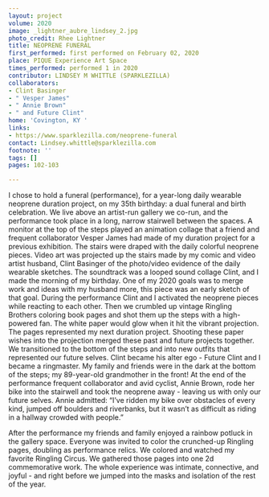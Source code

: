 ```yaml
---
layout: project
volume: 2020
image: _lightner_aubre_lindsey_2.jpg
photo_credit: Rhee Lightner
title: NEOPRENE FUNERAL
first_performed: first performed on February 02, 2020
place: PIQUE Experience Art Space
times_performed: performed 1 in 2020
contributor: LINDSEY M WHITTLE (SPARKLEZILLA)
collaborators:
- Clint Basinger
- " Vesper James"
- " Annie Brown"
- " and Future Clint"
home: 'Covington, KY '
links:
- https://www.sparklezilla.com/neoprene-funeral
contact: Lindsey.whittle@sparklezilla.com
footnote: ''
tags: []
pages: 102-103

---
```


I chose to hold a funeral (performance), for a year-long daily wearable neoprene duration project, on my 35th birthday: a dual funeral and birth celebration.  We live above an artist-run gallery we co-run, and the performance took place in a long, narrow stairwell between the spaces.  A monitor at the top of the steps played an animation collage that a friend and frequent collaborator Vesper James had made of my duration project for a previous exhibition. The stairs were draped with the daily colorful neoprene pieces.  Video art was projected up the stairs made by my comic and video artist husband, Clint Basinger of the photo/video evidence of the daily wearable sketches.  The soundtrack was a looped sound collage Clint, and I made the morning of my birthday.  One of my 2020 goals was to merge work and ideas with my husband more, this piece was an early sketch of that goal.  During the performance Clint and I activated the neoprene pieces while reacting to each other. Then we crumbled up vintage Ringling Brothers coloring book pages and shot them up the steps with a high-powered fan. The white paper would glow when it hit the vibrant projection. The pages represented my next duration project. Shooting these paper wishes into the projection merged these past and future projects together.  We transitioned to the bottom of the steps and into new outfits that represented our future selves.  Clint became his alter ego - Future Clint and I became a ringmaster.  My family and friends were in the dark at the bottom of the steps; my 89-year-old grandmother in the front! At the end of the performance frequent collaborator and avid cyclist, Annie Brown, rode her bike into the stairwell and took the neoprene away - leaving us with only our future selves.  Annie admitted: “I’ve ridden my bike over obstacles of every kind, jumped off boulders and riverbanks, but it wasn’t as difficult as riding in a hallway crowded with people.”

After the performance my friends and family enjoyed a rainbow potluck in the gallery space.  Everyone was invited to color the crunched-up Ringling pages, doubling as performance relics.  We colored and watched my favorite Ringling Circus.  We gathered those pages into one 2d commemorative work.  The whole experience was intimate, connective, and joyful - and right before we jumped into the masks and isolation of the rest of the year.  

